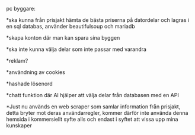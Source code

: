 

pc byggare:

*ska kunna från prisjakt hämta de bästa priserna  på datordelar och lagras i en sql databas, använder beautifulsoup och mariadb

*skapa konton där man kan spara sina byggen

*ska inte kunna välja delar som inte passar med varandra 

*reklam?

*användning av cookies

*hashade lösenord 

*chatt funktion där AI hjälper att välja delar från databasen med en API

*Just nu används en web scraper som samlar information från prisjakt, detta bryter mot deras användarregler, kommer därför inte använda denna hemsida i kommersiellt syfte alls och endast i syftet att vissa upp mina kunskaper
